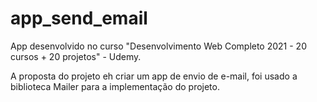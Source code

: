 # app_send_email

App desenvolvido no curso "Desenvolvimento Web Completo 2021 - 20 cursos + 20 projetos" - Udemy.

A proposta do projeto eh criar um app de envio de e-mail, foi usado a biblioteca Mailer para a implementação do projeto.
